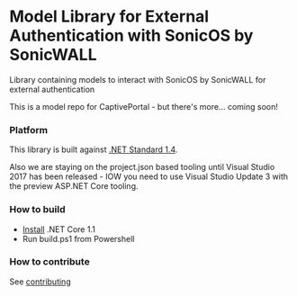 # Model Library for External Authentication with SonicOS by SonicWALL

Library containing models to interact with SonicOS by SonicWALL for external authentication

This is a model repo for CaptivePortal - but there's more... coming soon!

### Platform

This library is built against [.NET Standard 1.4](https://docs.microsoft.com/en-us/nuget/schema/target-frameworks#net-platform-standard).

Also we are staying on the project.json based tooling until Visual Studio 2017 has been released - IOW you need to use Visual Studio
Update 3 with the preview ASP.NET Core tooling.

### How to build

* [Install](https://www.microsoft.com/net/download/core#/current) .NET Core 1.1 
* Run build.ps1 from Powershell


### How to contribute

See [contributing](./CONTRIBUTING.md)